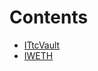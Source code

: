 

# Contents
- [ITtcVault](ITtcVault.sol/interface.ITtcVault.md)
- [IWETH](IWETH.sol/interface.IWETH.md)
